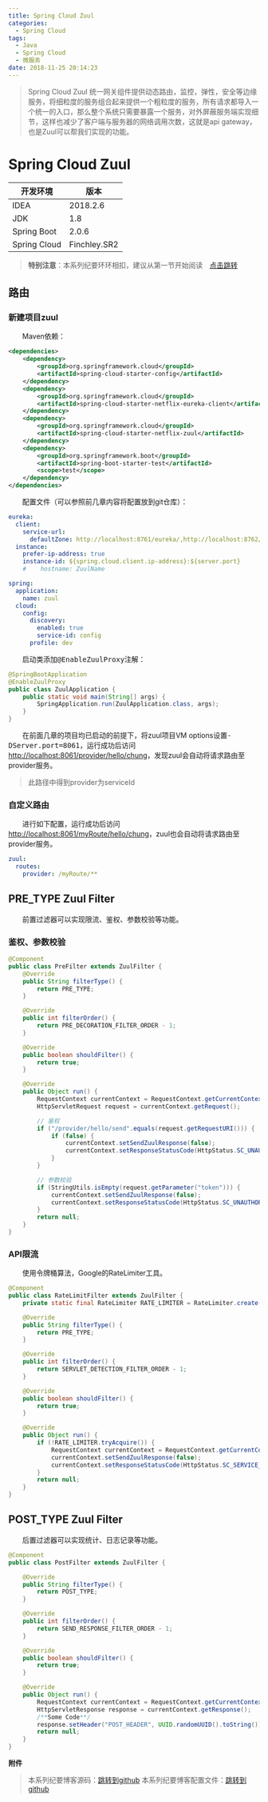 ```yaml
---
title: Spring Cloud Zuul
categories: 
  - Spring Cloud
tags:
  - Java
  - Spring Cloud
  - 微服务
date: 2018-11-25 20:14:23
---
```


> Spring Cloud Zuul 统一网关组件提供动态路由，监控，弹性，安全等边缘服务，将细粒度的服务组合起来提供一个粗粒度的服务，所有请求都导入一个统一的入口，那么整个系统只需要暴露一个服务，对外屏蔽服务端实现细节，这样也减少了客户端与服务器的网络调用次数，这就是api gateway，也是Zuul可以帮我们实现的功能。

<!-- more -->

# Spring Cloud Zuul
开发环境    |  版本
-------- | -----
IDEA | 2018.2.6
JDK  | 1.8
Spring Boot| 2.0.6
Spring Cloud| Finchley.SR2

> **特别注意**：本系列纪要环环相扣，建议从第一节开始阅读&emsp;[点击跳转](http://zhangchong.xin/2018/11/20/Spring%20Cloud%20%E5%AD%A6%E4%B9%A0%E7%BA%AA%E8%A6%81%E4%B8%80%EF%BC%9AEureka/)

## 路由
### 新建项目zuul
&emsp;&emsp;Maven依赖：
```xml
<dependencies>
    <dependency>
        <groupId>org.springframework.cloud</groupId>
        <artifactId>spring-cloud-starter-config</artifactId>
    </dependency>
    <dependency>
        <groupId>org.springframework.cloud</groupId>
        <artifactId>spring-cloud-starter-netflix-eureka-client</artifactId>
    </dependency>
    <dependency>
        <groupId>org.springframework.cloud</groupId>
        <artifactId>spring-cloud-starter-netflix-zuul</artifactId>
    </dependency>
    <dependency>
        <groupId>org.springframework.boot</groupId>
        <artifactId>spring-boot-starter-test</artifactId>
        <scope>test</scope>
    </dependency>
</dependencies>
```
&emsp;&emsp;配置文件（可以参照前几章内容将配置放到git仓库）：
```yml
eureka:
  client:
    service-url:
      defaultZone: http://localhost:8761/eureka/,http://localhost:8762/eureka/
  instance:
    prefer-ip-address: true
    instance-id: ${spring.cloud.client.ip-address}:${server.port}
    #    hostname: ZuulName

spring:
  application:
    name: zuul
  cloud:
    config:
      discovery:
        enabled: true
        service-id: config
      profile: dev
```
&emsp;&emsp;启动类添加<kbd>@EnableZuulProxy</kbd>注解：
```java
@SpringBootApplication
@EnableZuulProxy
public class ZuulApplication {
    public static void main(String[] args) {
        SpringApplication.run(ZuulApplication.class, args);
    }
}
```
&emsp;&emsp;在前面几章的项目均已启动的前提下，将zuul项目VM options设置<kbd>-DServer.port=8061</kbd>，运行成功后访问[http://localhost:8061/provider/hello/chung](http://localhost:8061/provider/hello/chung)，发现zuul会自动将请求路由至provider服务。
> 此路径中得到provider为serviceId

### 自定义路由
&emsp;&emsp;进行如下配置，运行成功后访问[http://localhost:8061/myRoute/hello/chung](http://localhost:8061/myRoute/hello/chung)，zuul也会自动将请求路由至provider服务。
```yml
zuul:
  routes:
    provider: /myRoute/**
```

## PRE_TYPE Zuul Filter
&emsp;&emsp;前置过滤器可以实现限流、鉴权、参数校验等功能。
### 鉴权、参数校验
```java
@Component
public class PreFilter extends ZuulFilter {
    @Override
    public String filterType() {
        return PRE_TYPE;
    }

    @Override
    public int filterOrder() {
        return PRE_DECORATION_FILTER_ORDER - 1;
    }

    @Override
    public boolean shouldFilter() {
        return true;
    }

    @Override
    public Object run() {
        RequestContext currentContext = RequestContext.getCurrentContext();
        HttpServletRequest request = currentContext.getRequest();

        // 鉴权
        if ("/provider/hello/send".equals(request.getRequestURI())) {
            if (false) {
                currentContext.setSendZuulResponse(false);
                currentContext.setResponseStatusCode(HttpStatus.SC_UNAUTHORIZED);
            }
        }

        // 参数校验
        if (StringUtils.isEmpty(request.getParameter("token"))) {
            currentContext.setSendZuulResponse(false);
            currentContext.setResponseStatusCode(HttpStatus.SC_UNAUTHORIZED);
        }
        return null;
    }
}
```

### API限流
&emsp;&emsp;使用令牌桶算法，Google的RateLimiter工具。
```java
@Component
public class RateLimitFilter extends ZuulFilter {
    private static final RateLimiter RATE_LIMITER = RateLimiter.create(100);

    @Override
    public String filterType() {
        return PRE_TYPE;
    }

    @Override
    public int filterOrder() {
        return SERVLET_DETECTION_FILTER_ORDER - 1;
    }

    @Override
    public boolean shouldFilter() {
        return true;
    }

    @Override
    public Object run() {
        if (!RATE_LIMITER.tryAcquire()) {
            RequestContext currentContext = RequestContext.getCurrentContext();
            currentContext.setSendZuulResponse(false);
            currentContext.setResponseStatusCode(HttpStatus.SC_SERVICE_UNAVAILABLE);
        }
        return null;
    }
}
```

## POST_TYPE Zuul Filter
&emsp;&emsp;后置过滤器可以实现统计、日志记录等功能。
```java
@Component
public class PostFilter extends ZuulFilter {

    @Override
    public String filterType() {
        return POST_TYPE;
    }

    @Override
    public int filterOrder() {
        return SEND_RESPONSE_FILTER_ORDER - 1;
    }

    @Override
    public boolean shouldFilter() {
        return true;
    }

    @Override
    public Object run() {
        RequestContext currentContext = RequestContext.getCurrentContext();
        HttpServletResponse response = currentContext.getResponse();
        /**Some Code**/
        response.setHeader("POST_HEADER", UUID.randomUUID().toString());
        return null;
    }
}
```

<kbd>**附件**</kbd>
> 本系列纪要博客源码：[跳转到github](https://github.com/chung567115/SpringCloud)
> 本系列纪要博客配置文件：[跳转到github](https://github.com/chung567115/SpringCloudConfig)
